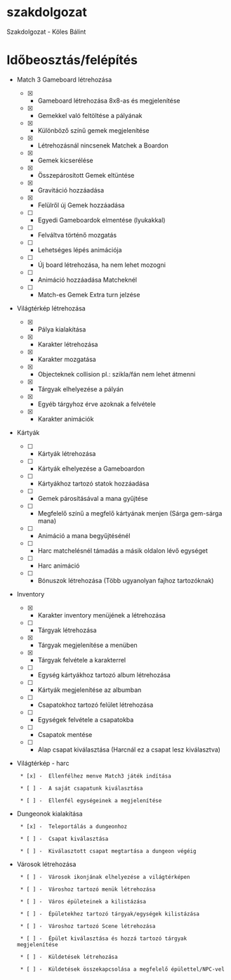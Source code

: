 # szakdolgozat
Szakdolgozat - Köles Bálint


# Időbeosztás/felépítés

 + Match 3 Gameboard létrehozása
 
	* [x] -  Gameboard létrehozása 8x8-as és megjelenítése 

	* [x] -  Gemekkel való feltöltése a pályának

	* [x] -  Különböző színű gemek megjelenítése

	* [x] -  Létrehozásnál nincsenek Matchek a Boardon

	* [x] -  Gemek kicserélése

	* [x] -  Összepárosított Gemek eltüntése

	* [x] -  Gravitáció hozzáadása

	* [x] -  Felülről új Gemek hozzáadása

	* [ ] -  Egyedi Gameboardok elmentése (lyukakkal)

	* [ ] -  Felváltva történő mozgatás

	* [ ] -  Lehetséges lépés animációja

	* [ ] -  Új board létrehozása, ha nem lehet mozogni

	* [ ] -  Animáció hozzáadása Matcheknél

	* [ ] -  Match-es Gemek Extra turn jelzése


+  Világtérkép létrehozása
    
	* [x] -  Pálya kialakítása
	    
	* [x] -  Karakter létrehozása
	    
	* [x] -  Karakter mozgatása
	    
	* [x] -  Objecteknek collision pl.: szikla/fán nem lehet átmenni
	    
	* [x] -  Tárgyak elhelyezése a pályán
	    
	* [x] -  Egyéb tárgyhoz érve azoknak a felvétele
	    
	* [x] -  Karakter animációk
    

+  Kártyák

      * [ ] -  Kártyák létrehozása

      * [ ] -  Kártyák elhelyezése a Gameboardon

      * [ ] -  Kártyákhoz tartozó statok hozzáadása

      * [ ] -  Gemek párosításával a mana gyűjtése

      * [ ] -  Megfelelő színű a megfelő kártyának menjen (Sárga gem-sárga mana)

      * [ ] -  Animáció a mana begyűjtésénél

      * [ ] -  Harc matchelésnél támadás a másik oldalon lévő egységet

      * [ ] -  Harc animáció

      * [ ] -  Bónuszok létrehozása (Több ugyanolyan fajhoz tartozóknak)
    

+  Inventory
    
	* [x] -  Karakter inventory menüjének a létrehozása

	* [ ] -  Tárgyak létrehozása

	* [x] -  Tárgyak megjelenítése a menüben

	* [x] -  Tárgyak felvétele a karakterrel

	* [ ] -  Egység kártyákhoz tartozó album létrehozása

	* [ ] -  Kártyák megjelenítése az albumban

	* [ ] -  Csapatokhoz tartozó felület létrehozása

	* [ ] -  Egységek felvétele a csapatokba

	* [ ] -  Csapatok mentése

	* [ ] -  Alap csapat kiválasztása (Harcnál ez a csapat lesz kiválasztva)
    

+  Világtérkép - harc

        * [x] -  Ellenfélhez menve Match3 játék indítása

        * [ ] -  A saját csapatunk kiválasztása

        * [ ] -  Ellenfél egységeinek a megjelenítése


+  Dungeonok kialakítása

        * [x] -  Teleportálás a dungeonhoz

        * [ ] -  Csapat kiválasztása

        * [ ] -  Kiválasztott csapat megtartása a dungeon végéig
		

+  Városok létrehozása

        * [ ] -  Városok ikonjának elhelyezése a világtérképen

        * [ ] -  Városhoz tartozó menük létrehozása

        * [ ] -  Város épületeinek a kilistázása

        * [ ] -  Épületekhez tartozó tárgyak/egységek kilistázása

        * [ ] -  Városhoz tartozó Scene létrehozása

        * [ ] -  Épület kiválasztása és hozzá tartozó tárgyak megjelenítése

        * [ ] -  Küldetések létrehozása

        * [ ] -  Küldetések összekapcsolása a megfelelő épülettel/NPC-vel

